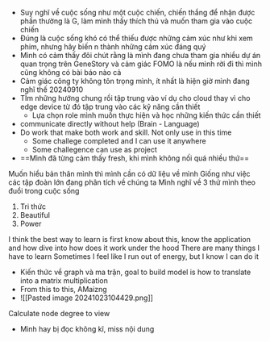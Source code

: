 - Suy nghĩ về cuộc sống như một cuộc chiến, chiến thắng để nhận được phần thường là G, làm mình thấy thích thú và muốn tham gia vào cuộc chiến
- Đúng là cuộc sống khó có thể thiếu được những cảm xúc như khi xem phim, nhưng hãy biến n thành những cảm xúc đáng quý
- Mình có cảm thấy đôi chút rằng là mình đang chưa tham gia nhiều dự án quan trọng trên GeneStory và cảm giác FOMO là nếu mình rời đi thì mình cũng không có bài báo nào cả
- Cảm giác công ty không tôn trọng mình, ít nhất là hiện giờ mình đang nghĩ thế 20240910
- TÌm những hướng chung rồi tập trung vào ví dụ cho cloud thay vì cho edge device từ đó tập trung vào các kỹ năng cần thiết 
	- Lựa chọn role mình muốn thực hiện và học những kiến thức cần thiết
- communicate directly without help (Brain - Language)
- Do work that make both work and skill. Not only use in this time
	- Some challege completed and I can use it anywhere
	- Some challegence can use as project
- ==Mình đã từng cảm thấy fresh, khi mình không nối quá nhiều thứ==

Muốn hiểu bản thân mình thì mình cần có dữ liệu về mình
Giống như việc các tập đoàn lớn đang phân tích về chúng ta
Mình nghĩ về 3 thứ mình theo đuổi trong cuộc sống

1. Tri thức
2. Beautiful
3. Power

I think the best way to learn is first know about this, know the application and how dive into how does it work under the hood
There are many things I have to learn
Sometimes I feel like I run out of energy, but I know I can do it

- Kiến thức về graph và ma trận, goal to build model is how to translate into a matrix multiplication
- From this to this, AMaizng
- ![[Pasted image 20241023104429.png]]

Calculate node degree to view
- Mình hay bị đọc không kĩ, miss nội dung